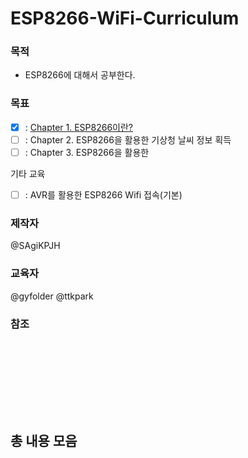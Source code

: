 # ESP8266-WiFi-Curriculum


### 목적
- ESP8266에 대해서 공부한다.

### 목표
- [x] : [Chapter 1. ESP8266이란?](https://github.com/SagiK-Repository/ESP8266-WiFi-Curriculum/tree/main/Chapter%201.%20%20About%20ESP8266)
- [ ] : Chapter 2. ESP8266을 활용한 기상청 날씨 정보 획득
- [ ] : Chapter 3. ESP8266을 활용한 

기타 교육
- [ ] : AVR를 활용한 ESP8266 Wifi 접속(기본)

### 제작자
@SAgiKPJH

### 교육자
@gyfolder @ttkpark

### 참조

<br><br>
---

<br><br>

## 총 내용 모음

